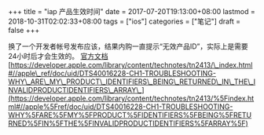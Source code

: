 +++
title = "iap 产品生效时间"
date = 2017-07-20T19:13:00+08:00
lastmod = 2018-10-31T02:02:33+08:00
tags = ["ios"]
categories = ["笔记"]
draft = false
+++

换了一个开发者帐号发布应该，结果内购一直提示“无效产品ID”，实际上是需要24小时后才会生效的。
[官方文档](https://developer.apple.com/in-app-purchase/)
[https://developer.apple.com/library/content/technotes/tn2413/\_index.html#//apple\_ref/doc/uid/DTS40016228-CH1-TROUBLESHOOTING-WHY\_ARE\_MY\_PRODUCT\_IDENTIFIERS\_BEING\_RETURNED\_IN\_THE\_INVALIDPRODUCTIDENTIFIERS\_ARRAY\_](https://developer.apple.com/library/content/technotes/tn2413/%5Findex.html#//apple%5Fref/doc/uid/DTS40016228-CH1-TROUBLESHOOTING-WHY%5FARE%5FMY%5FPRODUCT%5FIDENTIFIERS%5FBEING%5FRETURNED%5FIN%5FTHE%5FINVALIDPRODUCTIDENTIFIERS%5FARRAY%5F)
